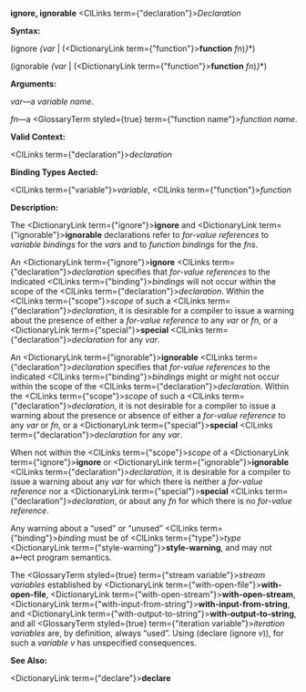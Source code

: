 **ignore, ignorable** <ClLinks  term={"declaration"}><i>Declaration</i></ClLinks> 



**Syntax:** 



(ignore *\{var* | (<DictionaryLink  term={"function"}><b>function</b></DictionaryLink> *fn*)*\}*\*) 



(ignorable *\{var* | (<DictionaryLink  term={"function"}><b>function</b></DictionaryLink> *fn*)*\}*\*) 



**Arguments:** 



*var*—a *variable name*. 



*fn*—a <GlossaryTerm styled={true} term={"function name"}><i>function name</i></GlossaryTerm>. 



**Valid Context:** 



<ClLinks  term={"declaration"}><i>declaration</i></ClLinks> 



**Binding Types Aected:** 



<ClLinks  term={"variable"}><i>variable</i></ClLinks>, <ClLinks  term={"function"}><i>function</i></ClLinks> 



**Description:** 



The <DictionaryLink  term={"ignore"}><b>ignore</b></DictionaryLink> and <DictionaryLink  term={"ignorable"}><b>ignorable</b></DictionaryLink> declarations refer to *for-value references* to *variable bindings* for the *vars* and to *function bindings* for the *fns*. 



An <DictionaryLink  term={"ignore"}><b>ignore</b></DictionaryLink> <ClLinks  term={"declaration"}><i>declaration</i></ClLinks> specifies that *for-value references* to the indicated <ClLinks  term={"binding"}><i>bindings</i></ClLinks> will not occur within the scope of the <ClLinks  term={"declaration"}><i>declaration</i></ClLinks>. Within the <ClLinks  term={"scope"}><i>scope</i></ClLinks> of such a <ClLinks  term={"declaration"}><i>declaration</i></ClLinks>, it is desirable for a compiler to issue a warning about the presence of either a *for-value reference* to any *var* or *fn*, or a <DictionaryLink  term={"special"}><b>special</b></DictionaryLink> <ClLinks  term={"declaration"}><i>declaration</i></ClLinks> for any *var*. 







 



 



An <DictionaryLink  term={"ignorable"}><b>ignorable</b></DictionaryLink> <ClLinks  term={"declaration"}><i>declaration</i></ClLinks> specifies that *for-value references* to the indicated <ClLinks  term={"binding"}><i>bindings</i></ClLinks> might or might not occur within the scope of the <ClLinks  term={"declaration"}><i>declaration</i></ClLinks>. Within the <ClLinks  term={"scope"}><i>scope</i></ClLinks> of such a <ClLinks  term={"declaration"}><i>declaration</i></ClLinks>, it is not desirable for a compiler to issue a warning about the presence or absence of either a *for-value reference* to any *var* or *fn*, or a <DictionaryLink  term={"special"}><b>special</b></DictionaryLink> <ClLinks  term={"declaration"}><i>declaration</i></ClLinks> for any *var*. 



When not within the <ClLinks  term={"scope"}><i>scope</i></ClLinks> of a <DictionaryLink  term={"ignore"}><b>ignore</b></DictionaryLink> or <DictionaryLink  term={"ignorable"}><b>ignorable</b></DictionaryLink> <ClLinks  term={"declaration"}><i>declaration</i></ClLinks>, it is desirable for a compiler to issue a warning about any *var* for which there is neither a *for-value reference* nor a <DictionaryLink  term={"special"}><b>special</b></DictionaryLink> <ClLinks  term={"declaration"}><i>declaration</i></ClLinks>, or about any *fn* for which there is no *for-value reference*. 



Any warning about a “used” or “unused” <ClLinks  term={"binding"}><i>binding</i></ClLinks> must be of <ClLinks  term={"type"}><i>type</i></ClLinks> <DictionaryLink  term={"style-warning"}><b>style-warning</b></DictionaryLink>, and may not a↵ect program semantics. 



The <GlossaryTerm styled={true} term={"stream variable"}><i>stream variables</i></GlossaryTerm> established by <DictionaryLink  term={"with-open-file"}><b>with-open-file</b></DictionaryLink>, <DictionaryLink  term={"with-open-stream"}><b>with-open-stream</b></DictionaryLink>, <DictionaryLink  term={"with-input-from-string"}><b>with-input-from-string</b></DictionaryLink>, and <DictionaryLink  term={"with-output-to-string"}><b>with-output-to-string</b></DictionaryLink>, and all <GlossaryTerm styled={true} term={"iteration variable"}><i>iteration variables</i></GlossaryTerm> are, by definition, always “used”. Using (declare (ignore *v*)), for such a *variable v* has unspecified consequences. 



**See Also:** 



<DictionaryLink  term={"declare"}><b>declare</b></DictionaryLink> 



